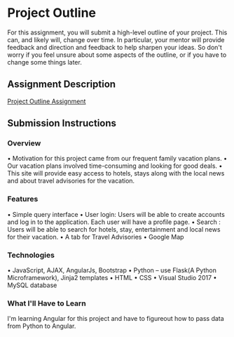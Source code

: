# Project Outline
For this assignment, you will submit a high-level outline of your project. This can, and likely will, change over time. In particular, your mentor will provide feedback and direction and feedback to help sharpen your ideas. So don't worry if you feel unsure about some aspects of the outline, or if you have to change some things later.

## Assignment Description
[Project Outline Assignment](https://education.launchcode.org/liftoff/assignments/project-outline/)

## Submission Instructions

### Overview
•	Motivation for this project came from our frequent family vacation plans. 
•	Our vacation plans involved time-consuming and looking for good deals.
•	This site will provide easy access to hotels, stays along with the local news and about travel advisories for the vacation.

### Features
•	Simple query interface
•	User login: Users will be able to create accounts and log in to the application. Each user will have a profile page.
•	Search : Users will be able to search for hotels, stay, entertainment and local news for their vacation.
•	A tab for Travel Advisories
•	Google Map

### Technologies
•	JavaScript, AJAX, AngularJs, Bootstrap
•	Python – use Flask(A Python Microframework), Jinja2 templates
•	HTML
•	CSS
•	Visual Studio 2017
•	MySQL database


### What I'll Have to Learn
I'm learning Angular for this project and have to figureout how to pass data from Python to Angular. 